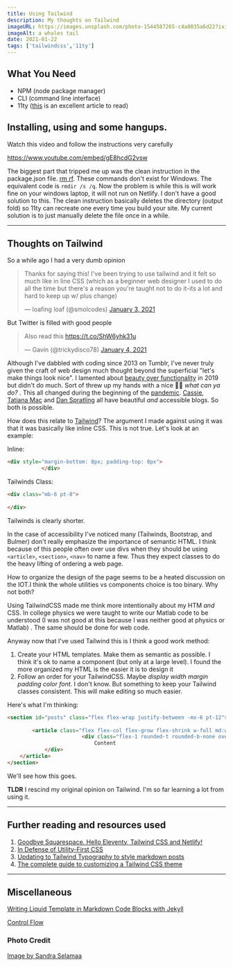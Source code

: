 ```yaml
---
title: Using Tailwind
description: My thoughts on Tailwind
imageURL: https://images.unsplash.com/photo-1544587265-c4a0035a6d22?ixid=MXwxMjA3fDB8MHxwaG90by1wYWdlfHx8fGVufDB8fHw%3D&ixlib=rb-1.2.1&auto=format&fit=crop&w=1350&q=80
imageAlt: a whales tail
date: 2021-01-22
tags: ['tailwindcss','11ty']
---
```


## What You Need

* NPM (node package manager)
* CLI (command line interface)
* 11ty ([this](https://tatianamac.com/posts/beginner-eleventy-tutorial-partii/) is an excellent article to read)

## Installing, using and some hangups.

Watch this video and follow the instructions very carefully

https://www.youtube.com/embed/gE8hcdG2vsw

The biggest part that tripped me up was the clean instruction in the package.json file. [rm rf](https://superuser.com/questions/204406/whats-the-equivalent-to-rm-rf-with-windows-command). These commands don't exist for Windows. The equivalent code is `rmdir /s /q`. Now the problem is while this is will work fine on your windows laptop, it will not run on Netlify. I don't have a good solution to this. The clean instruction basically deletes the directory (output fold) so 11ty can recreate one every time you build your site. My current solution is to just manually delete the file once in a while.

_______

## Thoughts on Tailwind

So a while ago I had a very dumb opinion 

<blockquote class="twitter-tweet"><p lang="en" dir="ltr">Thanks for saying this! I&#39;ve been trying to use tailwind and it felt so much like in line CSS (which as a beginner web designer I used to do all the time but there&#39;s a reason you&#39;re taught not to do it-its a lot and hard to keep up w/ plus change)</p>&mdash; loafing loaf (@smolcodes) <a href="https://twitter.com/smolcodes/status/1345823776995422208?ref_src=twsrc%5Etfw">January 3, 2021</a></blockquote> <script async src="https://platform.twitter.com/widgets.js" charset="utf-8"></script>

But Twitter is filled with good people 

<blockquote class="twitter-tweet"><p lang="en" dir="ltr">Also read this <a href="https://t.co/ShW6yhk31u">https://t.co/ShW6yhk31u</a></p>&mdash; Gavin (@trickydisco78) <a href="https://twitter.com/trickydisco78/status/1345997383839133697?ref_src=twsrc%5Etfw">January 4, 2021</a></blockquote> <script async src="https://platform.twitter.com/widgets.js" charset="utf-8"></script>

Although I've dabbled with coding since 2013 on Tumblr, I've never truly given the craft of web design much thought beyond the superficial "let's make things look nice".  I lamented about [beauty over functionality](https://smolthemes.tumblr.com/post/182953220559/what-is-accessibility) in 2019 but didn't do much. Sort of threw up my hands with a nice 🤷‍♀️ _what can ya do?_ .  This all changed during the beginning of the [pandemic](https://smolnotes.netlify.app/posts/2020-05-09-free-code_camp/). [Cassie](https://www.cassie.codes/writing/), [Tatiana Mac](https://tatianamac.com/) and [Dan Spratling](https://danspratling.dev/blog) all have beautiful *and* accessible blogs. So both is possible.

How does this relate to [Tailwind](https://tailwindcss.com/)? The argument I made against using it was that it was basically like inline CSS. This is not true. Let's look at an example: 

Inline:

```html
<div style="margin-bottom: 8px; padding-top: 8px">
           </div>
```

Tailwinds Class:

```html
<div class="mb-6 pt-8">
    
</div>
```

Tailwinds is clearly shorter. 

In the case of accessibility I've noticed many (Tailwinds, Bootstrap, and Bulmer) don't really emphasize the importance of semantic HTML.  I think because of this people often over use divs when they should be using `<article>`, `<section>`, `<nav>` to name a few.  Thus they expect classes to do the heavy lifting of ordering a web page.

How to organize the design of the page seems to be a heated discussion on the IOT.I think the whole utilities vs components choice is too binary. Why not both?

Using TailwindCSS made me think more intentionally about my HTM *and* CSS. In college physics we were taught to write our Matlab code to be understood (I was not good at this because I was neither good at physics or Matlab) . The same should be done for web code.

Anyway now that I've used Tailwind this is I think a good work method:

1. Create your HTML templates. Make them as semantic as possible. I think it's ok to name a component (but only at a large level). I found the more organized my HTML is the easier it is to design it
2. Follow an order for your TailwindCSS. Maybe _display width margin padding color font_. I don't know. But something to keep your Tailwind classes consistent. This will make editing so much easier.

Here's what I'm thinking:

```html
<section id="posts" class="flex flex-wrap justify-between -mx-6 pt-12">
        
        <article class="flex flex-col flex-grow flex-shrink w-full md:w-1/2 p-6">
						<div class="flex-1 rounded-t rounded-b-none overflow-hidden shadow-md pb-5 bg-yellow-50">
                            Content
            </div>
    </article>
</section>
```

We'll see how this goes.

**TLDR** I rescind my original opinion on Tailwind. I'm so far learning a lot from using it.

_______

## Further reading and resources used

1. [Goodbye Squarespace. Hello Eleventy, Tailwind CSS and Netlify!](https://sahilparikh.dev/posts/2020/moving-squarespace-eleventy/)
2. [In Defense of Utility-First CSS](https://frontstuff.io/in-defense-of-utility-first-css)
3. [Updating to Tailwind Typography to style markdown posts](https://tjaddison.com/blog/2020/08/updating-to-tailwind-typography-to-style-markdown-posts/)
4. [The complete guide to customizing a Tailwind CSS theme](https://pinegrow.com/tutorials/customizing-a-tailwind-css-theme/)

___________

## Miscellaneous

[Writing Liquid Template in Markdown Code Blocks with Jekyll](https://ozzieliu.com/2016/04/26/writing-liquid-template-in-markdown-with-jekyll/) 

[Control Flow](https://shopify.github.io/liquid/tags/control-flow/)

### Photo Credit

[Image by Sandra Selamaa](https://unsplash.com/photos/p-UCimgloYQ)